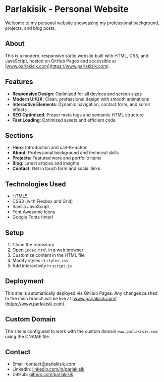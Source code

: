 # Parlakisik - Personal Website

Welcome to my personal website showcasing my professional background, projects, and blog posts.

## About

This is a modern, responsive static website built with HTML, CSS, and JavaScript, hosted on GitHub Pages and accessible at [www.parlakisik.com](https://www.parlakisik.com).

## Features

- **Responsive Design**: Optimized for all devices and screen sizes
- **Modern UI/UX**: Clean, professional design with smooth animations
- **Interactive Elements**: Dynamic navigation, contact form, and scroll effects
- **SEO Optimized**: Proper meta tags and semantic HTML structure
- **Fast Loading**: Optimized assets and efficient code

## Sections

- **Hero**: Introduction and call-to-action
- **About**: Professional background and technical skills
- **Projects**: Featured work and portfolio items
- **Blog**: Latest articles and insights
- **Contact**: Get in touch form and social links

## Technologies Used

- HTML5
- CSS3 (with Flexbox and Grid)
- Vanilla JavaScript
- Font Awesome Icons
- Google Fonts (Inter)

## Setup

1. Clone the repository
2. Open `index.html` in a web browser
3. Customize content in the HTML file
4. Modify styles in `styles.css`
5. Add interactivity in `script.js`

## Deployment

This site is automatically deployed via GitHub Pages. Any changes pushed to the main branch will be live at [www.parlakisik.com](https://www.parlakisik.com).

## Custom Domain

The site is configured to work with the custom domain `www.parlakisik.com` using the CNAME file.

## Contact

- Email: contact@parlakisik.com
- LinkedIn: [linkedin.com/in/parlakisik](https://www.linkedin.com/in/parlakisik/)
- GitHub: [github.com/parlakisik](https://github.com/parlakisik)
